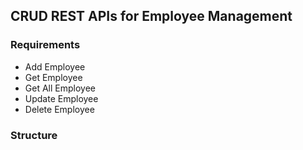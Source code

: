## CRUD REST APIs for Employee Management

### Requirements
- Add Employee
- Get Employee
- Get All Employee
- Update Employee
- Delete Employee

### Structure
